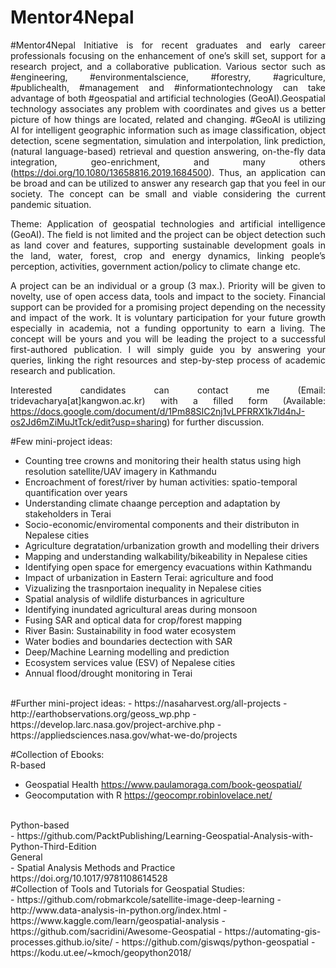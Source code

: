 # Mentor4Nepal

<div align="justify"> 

#Mentor4Nepal Initiative is for recent graduates and early career professionals focusing on the enhancement of one’s skill set, support for a research project, and a collaborative publication. Various sector such as #engineering, #environmentalscience, #forestry, #agriculture, #publichealth, #management and #informationtechnology can take advantage of both #geospatial and artificial technologies (GeoAI).Geospatial technology associates any problem with coordinates and gives us a better picture of how things are located, related and changing. #GeoAI is utilizing AI for intelligent geographic information such as image classification, object detection, scene segmentation, simulation and interpolation, link prediction, (natural language-based) retrieval and question answering, on-the-fly data integration, geo-enrichment, and many others (https://doi.org/10.1080/13658816.2019.1684500). Thus, an application can be broad and can be utilized to answer any research gap that you feel in our society. The concept can be small and viable considering the current pandemic situation.

Theme: Application of geospatial technologies and artificial intelligence (GeoAI). The field is not limited and the project can be object detection such as land cover and features, supporting sustainable development goals in the land, water, forest, crop and energy dynamics, linking people’s perception, activities, government action/policy to climate change etc.

A project can be an individual or a group (3 max.). Priority will be given to novelty, use of open access data, tools and impact to the society. Financial support can be provided for a promising project depending on the necessity and impact of the work. It is voluntary participation for your future growth especially in academia, not a funding opportunity to earn a living. The concept will be yours and you will be leading the project to a successful first-authored publication. I will simply guide you by answering your queries, linking the right resources and step-by-step process of academic research and publication.

Interested candidates can contact me (Email: tridevacharya[at]kangwon.ac.kr) with a filled form (Available: https://docs.google.com/document/d/1Pm88SIC2nj1vLPFRRX1k7ld4nJ-os2Jd6mZiMuJtTck/edit?usp=sharing) for further discussion.

</div>

#Few mini-project ideas:
- Counting tree crowns and monitoring their health status using high resolution satellite/UAV imagery in Kathmandu
- Encroachment of forest/river by human activities: spatio-temporal quantification over years
- Understanding climate chaange perception and adaptation by stakeholders in Terai
- Socio-economic/enviromental components and their distributon in Nepalese cities
- Agriculture degratation/urbanization growth and modelling their drivers
- Mapping and understanding walkability/bikeability in Nepalese cities
- Identifying open space for emergency evacuations within Kathmandu
- Impact of urbanization in Eastern Terai: agriculture and food
- Vizualizing the trasnportaion inequality in Nepalese cities
- Spatial analysis of wildlife disturbances in agriculture
- Identifying inundated agricultural areas during monsoon
- Fusing SAR and optical data for crop/forest mapping
- River Basin: Sustainability in food water ecosystem
- Water bodies and boundaries dectection with SAR
- Deep/Machine Learning modelling and prediction
- Ecosystem services value (ESV) of Nepalese cities
- Annual flood/drought monitoring in Terai

</br>
#Further mini-project ideas:
- https://nasaharvest.org/all-projects
- http://earthobservations.org/geoss_wp.php 
- https://develop.larc.nasa.gov/project-archive.php
- https://appliedsciences.nasa.gov/what-we-do/projects

#Collection of Ebooks:
</br>
R-based </br>
- Geospatial Health https://www.paulamoraga.com/book-geospatial/
- Geocomputation with R https://geocompr.robinlovelace.net/

</br>
Python-based </br>
- https://github.com/PacktPublishing/Learning-Geospatial-Analysis-with-Python-Third-Edition

</br>
General </br>
- Spatial Analysis Methods and Practice https://doi.org/10.1017/9781108614528

</br>
#Collection of Tools and Tutorials for Geospatial Studies: </br>
- https://github.com/robmarkcole/satellite-image-deep-learning
- http://www.data-analysis-in-python.org/index.html
- https://www.kaggle.com/learn/geospatial-analysis
- https://github.com/sacridini/Awesome-Geospatial 
- https://automating-gis-processes.github.io/site/
- https://github.com/giswqs/python-geospatial
- https://kodu.ut.ee/~kmoch/geopython2018/
